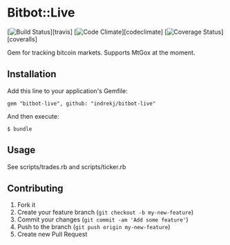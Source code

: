 # Bitbot::Live

[![Build Status](https://secure.travis-ci.org/indrekj/bitbot-live.png?branch=master)][travis]
[![Code Climate](https://codeclimate.com/github/indrekj/bitbot-live.png)][codeclimate]
[![Coverage Status](https://coveralls.io/repos/indrekj/bitbot-live/badge.png?branch=master)][coveralls]

Gem for tracking bitcoin markets. Supports MtGox at the moment.

## Installation

Add this line to your application's Gemfile:

    gem "bitbot-live", github: "indrekj/bitbot-live"

And then execute:

    $ bundle

## Usage

See scripts/trades.rb and scripts/ticker.rb

## Contributing

1. Fork it
2. Create your feature branch (`git checkout -b my-new-feature`)
3. Commit your changes (`git commit -am 'Add some feature'`)
4. Push to the branch (`git push origin my-new-feature`)
5. Create new Pull Request
